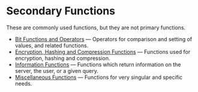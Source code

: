 # Secondary Functions

These are commonly used functions, but they are not primary functions.

- [Bit Functions and Operators](/built-in-functions/secondary-functions/bit-functions-and-operators/) — Operators for comparison and setting of values, and related functions.
- [Encryption, Hashing and Compression Functions](/built-in-functions/secondary-functions/encryption-hashing-and-compression-functions/) — Functions used for encryption, hashing and compression.
- [Information Functions](/built-in-functions/secondary-functions/information-functions/) — Functions which return information on the server, the user, or a given query.
- [Miscellaneous Functions](/built-in-functions/secondary-functions/miscellaneous-functions/) — Functions for very singular and specific needs.
